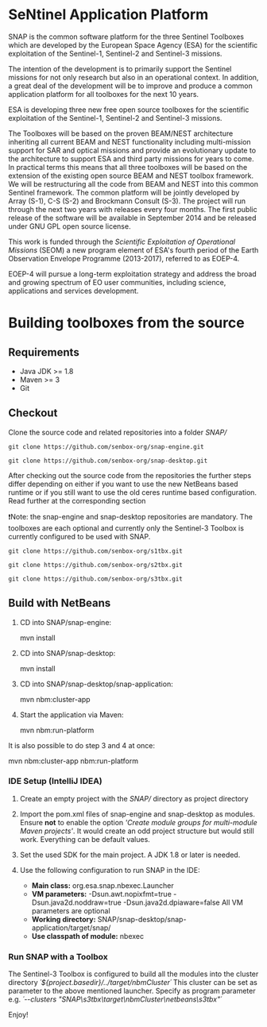 # SeNtinel Application Platform

SNAP is the common software platform for the three Sentinel Toolboxes which are developed 
by the European Space Agency (ESA) for the scientific exploitation 
of the Sentinel-1, Sentinel-2 and Sentinel-3 missions.

The intention of the development is to primarily support the Sentinel missions for not
only research but also in an operational context. In addition, a great deal of the 
development will be to improve and produce a common application platform for all 
toolboxes for the next 10 years.

ESA is developing three new free open source toolboxes for the scientific exploitation 
of the Sentinel-1, Sentinel-2 and Sentinel-3 missions.

The Toolboxes will be based on the proven BEAM/NEST architecture inheriting
all current BEAM and NEST functionality including multi-mission support for
SAR and optical missions and provide an evolutionary update to the architecture
to support ESA and third party missions for years to come.
In practical terms this means that all three toolboxes will be based on the extension 
of the existing open source BEAM and NEST toolbox framework. We will be restructuring 
all the code from BEAM and NEST into this common Sentinel framework. The common 
platform will be jointly developed by Array (S-1), C-S (S-2) and Brockmann Consult (S-3). 
The project will run through the next two years with releases every four months. The 
first public release of the software will be available in September 2014 and be 
released under GNU GPL open source license.

This work is funded through the *Scientific Exploitation of Operational Missions* (SEOM)
a new program element of ESA's fourth period of the Earth Observation Envelope Programme 
(2013-2017), referred to as EOEP-4.

EOEP-4 will pursue a long-term exploitation strategy and address the broad and growing 
spectrum of EO user communities, including science, applications and services development.

# Building toolboxes from the source

## Requirements

- Java JDK >= 1.8
- Maven >= 3
- Git

## Checkout
Clone the source code and related repositories into a folder _SNAP/_

	git clone https://github.com/senbox-org/snap-engine.git
	
	git clone https://github.com/senbox-org/snap-desktop.git

After checking out the source code from the repositories the further steps differ depending
on either if you want to use the new NetBeans based runtime or if you still want to use the old ceres runtime based configuration.
Read further at the corresponding section

:exclamation:Note: the snap-engine and snap-desktop repositories are mandatory. The toolboxes are each optional and
currently only the Sentinel-3 Toolbox is currently configured to be used with SNAP.

	git clone https://github.com/senbox-org/s1tbx.git

	git clone https://github.com/senbox-org/s2tbx.git

	git clone https://github.com/senbox-org/s3tbx.git


## Build with NetBeans
1. CD into SNAP/snap-engine:

   mvn install

2. CD into SNAP/snap-desktop:

   mvn install

3. CD into SNAP/snap-desktop/snap-application:

   mvn nbm:cluster-app

4. Start the application via Maven:

   mvn nbm:run-platform

It is also possible to do step 3 and 4 at once:

   mvn nbm:cluster-app nbm:run-platform

### IDE Setup (IntelliJ IDEA)
1. Create an empty project with the _SNAP/_ directory as project directory

2. Import the pom.xml files of snap-engine and snap-desktop as modules. Ensure **not** to enable
the option *'Create module groups for multi-module Maven projects'*. It would create an odd project structure but would still work. Everything can be default values.

3. Set the used SDK for the main project. A JDK 1.8 or later is needed.

4. Use the following configuration to run SNAP in the IDE:
	* **Main class:** org.esa.snap.nbexec.Launcher
	* **VM parameters:** -Dsun.awt.nopixfmt=true -Dsun.java2d.noddraw=true -Dsun.java2d.dpiaware=false
	All VM parameters are optional
	* **Working directory:** SNAP/snap-desktop/snap-application/target/snap/
	* **Use classpath of module:** nbexec

### Run SNAP with a Toolbox
The Sentinel-3 Toolbox is configured to build all the modules into the cluster directory *´${project.basedir}/../target/nbmCluster´*
This cluster can be set as parameter to the above mentioned launcher.
Specify as program parameter e.g. *´--clusters "SNAP\s3tbx\target\nbmCluster\netbeans\s3tbx"´*


Enjoy!
